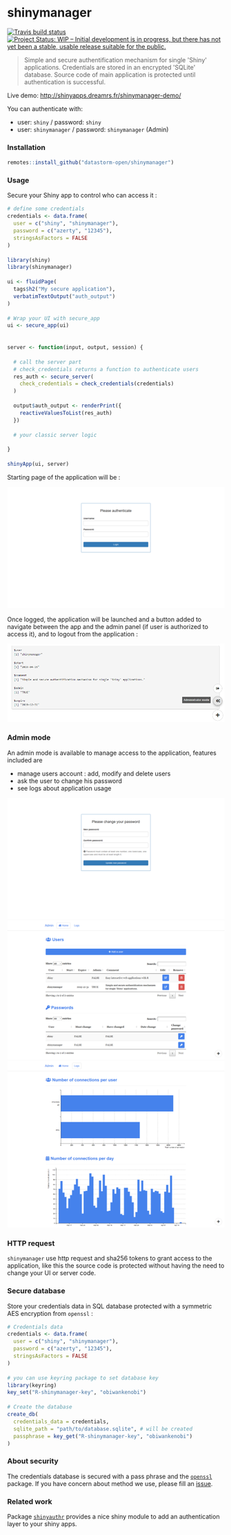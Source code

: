 # shinymanager

[![Travis build status](https://travis-ci.org/datastorm-open/shinymanager.svg?branch=master)](https://travis-ci.org/datastorm-open/shinymanager)
[![Project Status: WIP – Initial development is in progress, but there has not yet been a stable, usable release suitable for the public.](https://www.repostatus.org/badges/latest/wip.svg)](https://www.repostatus.org/#wip)

> Simple and secure authentification mechanism for single 'Shiny' applications. Credentials are stored in an encrypted 'SQLite' database. Source code of main application is protected until authentication is successful.


Live demo: http://shinyapps.dreamrs.fr/shinymanager-demo/

You can authenticate with:
 * user: `shiny` / password: `shiny`
 * user: `shinymanager` / password: `shinymanager` (Admin)


### Installation

```r
remotes::install_github("datastorm-open/shinymanager")
```


### Usage

Secure your Shiny app to control who can access it : 

```r
# define some credentials
credentials <- data.frame(
  user = c("shiny", "shinymanager"),
  password = c("azerty", "12345"),
  stringsAsFactors = FALSE
)

library(shiny)
library(shinymanager)

ui <- fluidPage(
  tags$h2("My secure application"),
  verbatimTextOutput("auth_output")
)

# Wrap your UI with secure_app
ui <- secure_app(ui)


server <- function(input, output, session) {
  
  # call the server part
  # check_credentials returns a function to authenticate users
  res_auth <- secure_server(
    check_credentials = check_credentials(credentials)
  )
  
  output$auth_output <- renderPrint({
    reactiveValuesToList(res_auth)
  })
  
  # your classic server logic
  
}

shinyApp(ui, server)
```

Starting page of the application will be :

![](man/figures/shinymanager-login.png)


Once logged, the application will be launched and a button added to navigate between the app and the admin panel (if user is authorized to access it), and to logout from the application :

![](man/figures/shinymanager-info-nav.png)



### Admin mode

An admin mode is available to manage access to the application, features included are

 * manage users account : add, modify and delete users
 * ask the user to change his password
 * see logs about application usage

![](man/figures/shinymanager-pwd.png)
![](man/figures/shinymanager-admin.png)
![](man/figures/shinymanager-logs.png)




### HTTP request

`shinymanager` use http request and sha256 tokens to grant access to the application, like this the source code is protected without having the need to change your UI or server code.




### Secure database

Store your credentials data in SQL database protected with a symmetric AES encryption from `openssl` : 


```r
# Credentials data
credentials <- data.frame(
  user = c("shiny", "shinymanager"),
  password = c("azerty", "12345"),
  stringsAsFactors = FALSE
)

# you can use keyring package to set database key
library(keyring)
key_set("R-shinymanager-key", "obiwankenobi")

# Create the database
create_db(
  credentials_data = credentials,
  sqlite_path = "path/to/database.sqlite", # will be created
  passphrase = key_get("R-shinymanager-key", "obiwankenobi")
)
```




### About security

The credentials database is secured with a pass phrase and the [`openssl`](https://github.com/jeroen/openssl) package. If you have concern about method we use, please fill an [issue](https://github.com/datastorm-open/shinymanager/issues).



### Related work

Package [`shinyauthr`](https://github.com/PaulC91/shinyauthr) provides a nice shiny module to add an authentication layer to your shiny apps.



